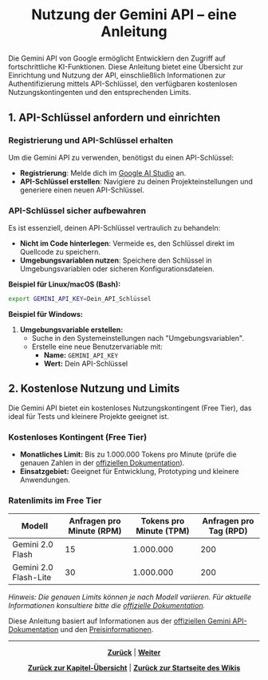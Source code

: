 # <p align="center">Nutzung der Gemini API – eine Anleitung</p>

Die Gemini API von Google ermöglicht Entwicklern den Zugriff auf fortschrittliche KI-Funktionen. Diese Anleitung bietet eine Übersicht zur Einrichtung und Nutzung der API, einschließlich Informationen zur Authentifizierung mittels API-Schlüssel, den verfügbaren kostenlosen Nutzungskontingenten und den entsprechenden Limits.

## 1. API-Schlüssel anfordern und einrichten

### Registrierung und API-Schlüssel erhalten

Um die Gemini API zu verwenden, benötigst du einen API-Schlüssel:

- **Registrierung**: Melde dich im [Google AI Studio](https://aistudio.google.com/) an.
- **API-Schlüssel erstellen**: Navigiere zu deinen Projekteinstellungen und generiere einen neuen API-Schlüssel.

### API-Schlüssel sicher aufbewahren

Es ist essenziell, deinen API-Schlüssel vertraulich zu behandeln:

- **Nicht im Code hinterlegen**: Vermeide es, den Schlüssel direkt im Quellcode zu speichern.
- **Umgebungsvariablen nutzen**: Speichere den Schlüssel in Umgebungsvariablen oder sicheren Konfigurationsdateien.

**Beispiel für Linux/macOS (Bash):**

```bash
export GEMINI_API_KEY=Dein_API_Schlüssel
```

**Beispiel für Windows:**

1. **Umgebungsvariable erstellen:**
   - Suche in den Systemeinstellungen nach "Umgebungsvariablen".
   - Erstelle eine neue Benutzervariable mit:
     - **Name:** `GEMINI_API_KEY`
     - **Wert:** Dein API-Schlüssel

## 2. Kostenlose Nutzung und Limits 

Die Gemini API bietet ein kostenloses Nutzungskontingent (Free Tier), das ideal für Tests und kleinere Projekte geeignet ist.

### Kostenloses Kontingent (Free Tier)

- **Monatliches Limit:** Bis zu 1.000.000 Tokens pro Minute (prüfe die genauen Zahlen in der [offiziellen Dokumentation](https://ai.google.dev/gemini-api/docs/pricing?hl=de)).
- **Einsatzgebiet:** Geeignet für Entwicklung, Prototyping und kleinere Anwendungen.

### Ratenlimits im Free Tier

| Modell                | Anfragen pro Minute (RPM) | Tokens pro Minute (TPM) | Anfragen pro Tag (RPD) |
|-----------------------|---------------------------|--------------------------|------------------------|
| Gemini 2.0 Flash      | 15                        | 1.000.000                | 200                    |
| Gemini 2.0 Flash-Lite | 30                        | 1.000.000                | 200                    |

*Hinweis: Die genauen Limits können je nach Modell variieren. Für aktuelle Informationen konsultiere bitte die [offizielle Dokumentation](https://ai.google.dev/gemini-api/docs/rate-limits?hl=de).*

Diese Anleitung basiert auf Informationen aus der [offiziellen Gemini API-Dokumentation](https://ai.google.dev/gemini-api/docs/api-key?hl=de) und den [Preisinformationen](https://ai.google.dev/gemini-api/docs/pricing?hl=de).

---

<p align="center">
<a href="/docs/04-tools/07-ki/02-llm-mlx/README.md"><strong>Zurück</strong></a> | 
<a href="/docs/05-kommunikation/README.md"><strong>Weiter</strong></a>
</p>

<p align="center">
<a href="/docs/04-tools/07-ki/README.md/#dieses-thema-beinhaltet-folgende-kapitel"><strong>Zurück zur Kapitel-Übersicht</strong></a> | <a href="/docs/00-willkommen/README.md"><strong>Zurück zur Startseite des Wikis</strong></a>
</p>
